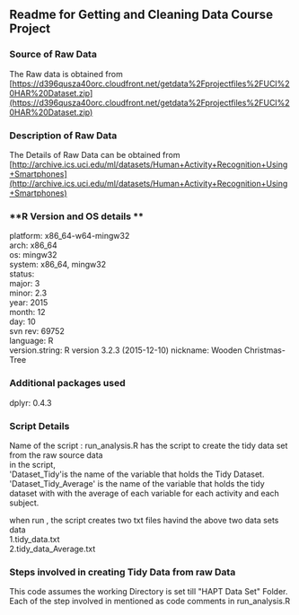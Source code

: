 ## **Readme** for Getting and Cleaning Data Course Project

### **Source** of Raw Data
The Raw data is obtained from [https://d396qusza40orc.cloudfront.net/getdata%2Fprojectfiles%2FUCI%20HAR%20Dataset.zip](https://d396qusza40orc.cloudfront.net/getdata%2Fprojectfiles%2FUCI%20HAR%20Dataset.zip)

### **Description** of Raw Data
The Details of Raw Data can be obtained from [http://archive.ics.uci.edu/ml/datasets/Human+Activity+Recognition+Using+Smartphones](http://archive.ics.uci.edu/ml/datasets/Human+Activity+Recognition+Using+Smartphones)

### **R Version and OS details **
platform:       x86_64-w64-mingw32          
arch:           x86_64                      
os:             mingw32                     
system:         x86_64, mingw32             
status:                                     
major:          3                           
minor:         2.3                         
year:         2015                        
month:          12                          
day:            10                          
svn rev:        69752                       
language:       R                           
version.string: R version 3.2.3 (2015-12-10)
nickname:       Wooden Christmas-Tree 

### **Additional packages used**
dplyr:         0.4.3

### **Script Details** 
Name of the script : run_analysis.R has the script to create the tidy data set from the raw source data<br>
in the script,<br>
'Dataset_Tidy'is the name of the variable that holds the Tidy Dataset.<br>
'Dataset_Tidy_Average' is the name of the variable that holds the tidy dataset with with the average of each variable for each activity and each subject.<br>

when run , the script creates two txt files havind the above two data sets data<br>
1.tidy_data.txt<br>
2.tidy_data_Average.txt<br>

### **Steps involved in creating Tidy Data from raw Data**
This code assumes the working Directory is set till "HAPT Data Set" Folder.<br>
Each of the step involved in mentioned as code comments in run_analysis.R<br>
